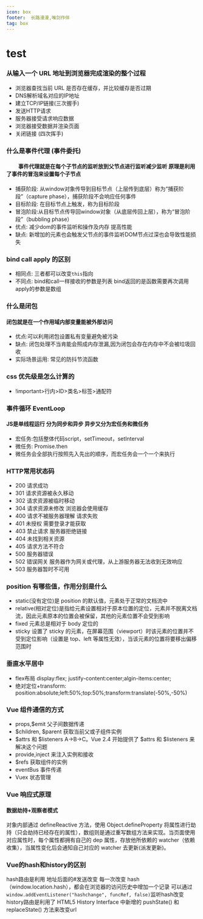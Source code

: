 ```yaml
---
icon: box
footer:  长路漫漫,唯剑作伴
tag: box
---
```

# test
###  从输入一个 URL 地址到浏览器完成渲染的整个过程
+ 浏览器查找当前 URL 是否存在缓存，并比较缓存是否过期
+ DNS解析域名对应的IP地址
+ 建立TCP/IP链接(三次握手)
+ 发送HTTP请求
+ 服务器接受请求响应数据
+ 浏览器接受数据并渲染页面
+ 关闭链接 (四次挥手)
### 什么是事件代理 (事件委托)
   #### &emsp;&emsp; 事件代理就是在每个子节点的监听放到父节点进行监听减少监听 原理是利用了事件的冒泡来设置每个子节点
+ 捕获阶段: 从window对象传导到目标节点（上层传到底层）称为“捕获阶段”（capture phase），捕获阶段不会响应任何事件
+ 目标阶段: 在目标节点上触发，称为目标阶段
+ 冒泡阶段:从目标节点传导回window对象（从底层传回上层），称为“冒泡阶段”（bubbling phase）
+ 优点: 减少dom的事件监听和操作及内存 提高性能
+ 缺点: 新增加的元素也会触发父节点的事件监听DOM节点过深也会导致性能损失
### bind call apply 的区别
+ 相同点: 三者都可以改变`this`指向
+ 不同点: bind和call一样接收的参数是列表 bind返回的是函数需要再次调用 apply的参数是数组 
### 什么是闭包
#### 闭包就是在一个作用域内部变量能被外部访问
+ 优点:可以利用闭包设置私有变量避免被污染
+ 缺点: 闭包处理不当肯能会照成内存泄漏,因为闭包会存在内存中不会被垃圾回收
+ 实际场景运用: 常见的防抖节流函数
### css 优先级是怎么计算的
+ !important>行内>ID>类名>标签>通配符
### 事件循环 EventLoop
#### JS是单线程运行 分为同步和异步 异步又分为宏任务和微任务 
+ 宏任务:包括整体代码script，setTimeout，setInterval
+ 微任务: Promise.then 
+ 微任务会全部执行按照先入先出的顺序，而宏任务会一个一个来执行
### HTTP常用状态码
+ 200 请求成功
+ 301 请求资源被永久移动
+ 302 请求资源被临时移动
+ 304 请求资源未修改 浏览器会使用缓存
+ 400 请求不被服务器理解 请求失败
+ 401 未授权 需要登录才能获取
+ 403 禁止请求 服务器拒绝链接
+ 404 未找到相关资源
+ 405 请求方法不符合
+ 500 服务器错误
+ 502 错误网关  服务器作为网关或代理，从上游服务器无法收到无效响应
+ 503 服务器暂时不可用
### position 有哪些值，作用分别是什么
+  static(没有定位)是 position 的默认值，元素处于正常的文档流中
+  relative(相对定位)是指给元素设置相对于原本位置的定位，元素并不脱离文档流，因此元素原本的位置会被保留，其他的元素位置不会受到影响
+  fixed 元素总是相对于 body 定位的
+  sticky 设置了 sticky 的元素，在屏幕范围（viewport）时该元素的位置并不受到定位影响（设置是 top、left 等属性无效），当该元素的位置将要移出偏移范围时
### 垂直水平居中
+ flex布局 display:flex; justify-content:center;algin-items:center;
+ 绝对定位+transform: position:absolute;left:50%;top:50%;transform:translate(-50%,-50%)
### Vue 组件通信的方式
+ props,$emit 父子间数据传递
+ $children, $parent 获取当前父或子组件实例
+ $attrs 和 $listeners  A->B->C。Vue 2.4 开始提供了 $attrs 和 $listeners 来解决这个问题
+ provide,inject 来注入实例和接收
+ $refs 获取组件的实例
+ eventBus 事件传递
+ Vuex 状态管理
### Vue 响应式原理
#### 数据劫持+观察者模式
对象内部通过 defineReactive 方法，使用 Object.defineProperty 将属性进行劫持（只会劫持已经存在的属性），数组则是通过重写数组方法来实现。当页面使用对应属性时，每个属性都拥有自己的 dep 属性，存放他所依赖的 watcher（依赖收集），当属性变化后会通知自己对应的 watcher 去更新(派发更新)。
### Vue的hash和history的区别
hash路由是利用 地址后面的#发送改变 每一次改变 hash（window.location.hash），都会在浏览器的访问历史中增加一个记录 
可以通过`window.addEventListener("hashchange", funcRef, false)`监听hash改变
history路由是利用了 HTML5 History Interface 中新增的 pushState() 和 replaceState() 方法来改变url